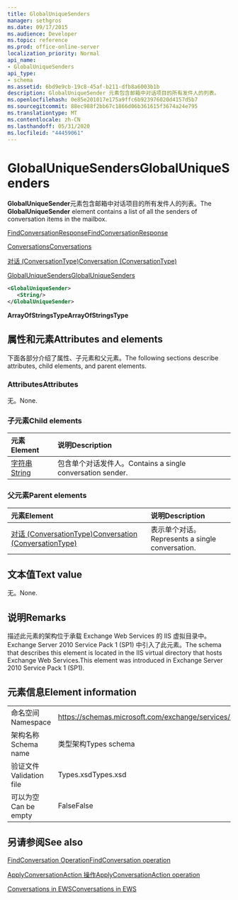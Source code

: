 ```yaml
---
title: GlobalUniqueSenders
manager: sethgros
ms.date: 09/17/2015
ms.audience: Developer
ms.topic: reference
ms.prod: office-online-server
localization_priority: Normal
api_name:
- GlobalUniqueSenders
api_type:
- schema
ms.assetid: 6bd9e9cb-19c8-45af-b211-dfb8a6003b1b
description: GlobalUniqueSender 元素包含邮箱中对话项目的所有发件人的列表。
ms.openlocfilehash: 0e85e201017e175a9ffc6b923976020d4157d5b7
ms.sourcegitcommit: 88ec988f2bb67c1866d06b361615f3674a24e795
ms.translationtype: MT
ms.contentlocale: zh-CN
ms.lasthandoff: 05/31/2020
ms.locfileid: "44459061"
---
```

# <a name="globaluniquesenders"></a><span data-ttu-id="6c39f-103">GlobalUniqueSenders</span><span class="sxs-lookup"><span data-stu-id="6c39f-103">GlobalUniqueSenders</span></span>

<span data-ttu-id="6c39f-104">**GlobalUniqueSender**元素包含邮箱中对话项目的所有发件人的列表。</span><span class="sxs-lookup"><span data-stu-id="6c39f-104">The **GlobalUniqueSender** element contains a list of all the senders of conversation items in the mailbox.</span></span> 
  
[<span data-ttu-id="6c39f-105">FindConversationResponse</span><span class="sxs-lookup"><span data-stu-id="6c39f-105">FindConversationResponse</span></span>](findconversationresponse.md)
  
[<span data-ttu-id="6c39f-106">Conversations</span><span class="sxs-lookup"><span data-stu-id="6c39f-106">Conversations</span></span>](conversations-ex15websvcsotherref.md)
  
[<span data-ttu-id="6c39f-107">对话 (ConversationType)</span><span class="sxs-lookup"><span data-stu-id="6c39f-107">Conversation (ConversationType)</span></span>](conversation-conversationtype.md)
  
[<span data-ttu-id="6c39f-108">GlobalUniqueSenders</span><span class="sxs-lookup"><span data-stu-id="6c39f-108">GlobalUniqueSenders</span></span>](globaluniquesenders.md)
  
```XML
<GlobalUniqueSender>
   <String/>
</GlobalUniqueSender>
```

 <span data-ttu-id="6c39f-109">**ArrayOfStringsType**</span><span class="sxs-lookup"><span data-stu-id="6c39f-109">**ArrayOfStringsType**</span></span>
## <a name="attributes-and-elements"></a><span data-ttu-id="6c39f-110">属性和元素</span><span class="sxs-lookup"><span data-stu-id="6c39f-110">Attributes and elements</span></span>

<span data-ttu-id="6c39f-111">下面各部分介绍了属性、子元素和父元素。</span><span class="sxs-lookup"><span data-stu-id="6c39f-111">The following sections describe attributes, child elements, and parent elements.</span></span>
  
### <a name="attributes"></a><span data-ttu-id="6c39f-112">Attributes</span><span class="sxs-lookup"><span data-stu-id="6c39f-112">Attributes</span></span>

<span data-ttu-id="6c39f-113">无。</span><span class="sxs-lookup"><span data-stu-id="6c39f-113">None.</span></span>
  
### <a name="child-elements"></a><span data-ttu-id="6c39f-114">子元素</span><span class="sxs-lookup"><span data-stu-id="6c39f-114">Child elements</span></span>

|<span data-ttu-id="6c39f-115">**元素**</span><span class="sxs-lookup"><span data-stu-id="6c39f-115">**Element**</span></span>|<span data-ttu-id="6c39f-116">**说明**</span><span class="sxs-lookup"><span data-stu-id="6c39f-116">**Description**</span></span>|
|:-----|:-----|
|[<span data-ttu-id="6c39f-117">字符串</span><span class="sxs-lookup"><span data-stu-id="6c39f-117">String</span></span>](string.md) <br/> |<span data-ttu-id="6c39f-118">包含单个对话发件人。</span><span class="sxs-lookup"><span data-stu-id="6c39f-118">Contains a single conversation sender.</span></span>  <br/> |
   
### <a name="parent-elements"></a><span data-ttu-id="6c39f-119">父元素</span><span class="sxs-lookup"><span data-stu-id="6c39f-119">Parent elements</span></span>

|<span data-ttu-id="6c39f-120">**元素**</span><span class="sxs-lookup"><span data-stu-id="6c39f-120">**Element**</span></span>|<span data-ttu-id="6c39f-121">**说明**</span><span class="sxs-lookup"><span data-stu-id="6c39f-121">**Description**</span></span>|
|:-----|:-----|
|[<span data-ttu-id="6c39f-122">对话 (ConversationType)</span><span class="sxs-lookup"><span data-stu-id="6c39f-122">Conversation (ConversationType)</span></span>](conversation-conversationtype.md) <br/> |<span data-ttu-id="6c39f-123">表示单个对话。</span><span class="sxs-lookup"><span data-stu-id="6c39f-123">Represents a single conversation.</span></span>  <br/> |
   
## <a name="text-value"></a><span data-ttu-id="6c39f-124">文本值</span><span class="sxs-lookup"><span data-stu-id="6c39f-124">Text value</span></span>

<span data-ttu-id="6c39f-125">无。</span><span class="sxs-lookup"><span data-stu-id="6c39f-125">None.</span></span>
  
## <a name="remarks"></a><span data-ttu-id="6c39f-126">说明</span><span class="sxs-lookup"><span data-stu-id="6c39f-126">Remarks</span></span>

<span data-ttu-id="6c39f-127">描述此元素的架构位于承载 Exchange Web Services 的 IIS 虚拟目录中。Exchange Server 2010 Service Pack 1 (SP1) 中引入了此元素。</span><span class="sxs-lookup"><span data-stu-id="6c39f-127">The schema that describes this element is located in the IIS virtual directory that hosts Exchange Web Services.This element was introduced in Exchange Server 2010 Service Pack 1 (SP1).</span></span>
  
## <a name="element-information"></a><span data-ttu-id="6c39f-128">元素信息</span><span class="sxs-lookup"><span data-stu-id="6c39f-128">Element information</span></span>

|||
|:-----|:-----|
|<span data-ttu-id="6c39f-129">命名空间</span><span class="sxs-lookup"><span data-stu-id="6c39f-129">Namespace</span></span>  <br/> |https://schemas.microsoft.com/exchange/services/2006/types  <br/> |
|<span data-ttu-id="6c39f-130">架构名称</span><span class="sxs-lookup"><span data-stu-id="6c39f-130">Schema name</span></span>  <br/> |<span data-ttu-id="6c39f-131">类型架构</span><span class="sxs-lookup"><span data-stu-id="6c39f-131">Types schema</span></span>  <br/> |
|<span data-ttu-id="6c39f-132">验证文件</span><span class="sxs-lookup"><span data-stu-id="6c39f-132">Validation file</span></span>  <br/> |<span data-ttu-id="6c39f-133">Types.xsd</span><span class="sxs-lookup"><span data-stu-id="6c39f-133">Types.xsd</span></span>  <br/> |
|<span data-ttu-id="6c39f-134">可以为空</span><span class="sxs-lookup"><span data-stu-id="6c39f-134">Can be empty</span></span>  <br/> |<span data-ttu-id="6c39f-135">False</span><span class="sxs-lookup"><span data-stu-id="6c39f-135">False</span></span>  <br/> |
   
## <a name="see-also"></a><span data-ttu-id="6c39f-136">另请参阅</span><span class="sxs-lookup"><span data-stu-id="6c39f-136">See also</span></span>



[<span data-ttu-id="6c39f-137">FindConversation Operation</span><span class="sxs-lookup"><span data-stu-id="6c39f-137">FindConversation operation</span></span>](findconversation-operation.md)
  
[<span data-ttu-id="6c39f-138">ApplyConversationAction 操作</span><span class="sxs-lookup"><span data-stu-id="6c39f-138">ApplyConversationAction operation</span></span>](applyconversationaction-operation.md)


[<span data-ttu-id="6c39f-139">Conversations in EWS</span><span class="sxs-lookup"><span data-stu-id="6c39f-139">Conversations in EWS</span></span>](https://msdn.microsoft.com/library/91e64629-db6c-4c94-9dcb-d386232e8467%28Office.15%29.aspx)


